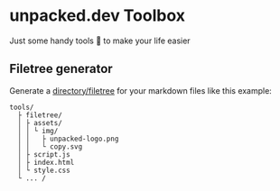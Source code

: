 # unpacked.dev Toolbox
Just some handy tools 🔨 to make your life easier

## Filetree generator
Generate a [directory/filetree](https://unpacked-dev.github.io/tools/filetree/index.html) for your markdown files like this example:<br>

```
tools/
  ├ filetree/
  │ ├ assets/
  │ │ └ img/
  │ │   ├ unpacked-logo.png
  │ │   └ copy.svg
  │ ├ script.js
  │ ├ index.html
  │ └ style.css
  └ ... /
```
